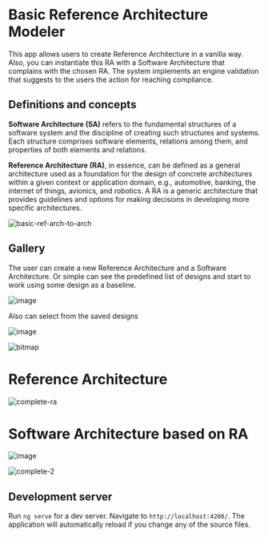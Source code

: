 # Basic Reference Architecture Modeler
This app allows users to create Reference Architecture in a vanilla way. Also, you can instantiate this RA with a Software Architecture that complains with the chosen RA. The system implements an engine validation that suggests to the users the action for reaching compliance.

## Definitions and concepts

**Software Architecture (SA)** refers to the fundamental structures of a software system and the discipline of creating such structures and systems. Each structure comprises software elements, relations among them, and properties of both elements and relations.

**Reference Architecture (RA)**, in essence, can be defined as a general architecture used as a foundation for the design of concrete architectures within a given context or application domain, e.g., automotive, banking, the internet of things, avionics, and robotics.
A RA is a generic architecture that provides guidelines and options for making decisions in developing more specific architectures.

![basic-ref-arch-to-arch](https://user-images.githubusercontent.com/37028825/195923736-e03c2c08-2df3-4ca4-b780-59489f414f66.png)


## Gallery
The user can create a new Reference Architecture and a Software Architecture.
Or simple can see the predefined list of designs and start to work using some design as a baseline.

![image](https://user-images.githubusercontent.com/37028825/195920407-5d8648cf-2335-4de5-b6c7-610618601dec.png)

Also can select from the saved designs

![image](https://user-images.githubusercontent.com/37028825/195921001-e3f4aab8-30a7-4529-9fec-9dcbea756d70.png)

![bitmap](https://user-images.githubusercontent.com/37028825/195922730-0f6d3c91-2a83-4230-9c76-53d8d9c45650.png)


# Reference Architecture

![complete-ra](https://user-images.githubusercontent.com/37028825/194947200-ece4fcaf-00c3-4fc3-9657-bde31194ec5e.png)


# Software Architecture based on RA

![image](https://user-images.githubusercontent.com/37028825/195922933-e1311ec5-56ae-43cb-81b0-15260c518071.png)

![complete-2](https://user-images.githubusercontent.com/37028825/194946926-c473ce1e-f66c-43a5-9c0d-4be31c594303.png)

## Development server

Run `ng serve` for a dev server. Navigate to `http://localhost:4200/`. The application will automatically reload if you change any of the source files.
